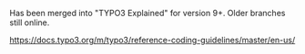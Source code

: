 Has been merged into "TYPO3 Explained" for version 9+. Older branches still online.

https://docs.typo3.org/m/typo3/reference-coding-guidelines/master/en-us/
